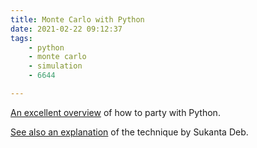 ```yaml
---
title: Monte Carlo with Python
date: 2021-02-22 09:12:37
tags:
    - python
    - monte carlo
    - simulation
    - 6644

---
```


[An excellent overview](https://pub.towardsai.net/monte-carlo-simulation-an-in-depth-tutorial-with-python-bcf6eb7856c8) of how to party with Python.

[See also an explanation](https://www.ias.ac.in/article/fulltext/reso/019/08/0713-0739) of the technique by Sukanta Deb.


